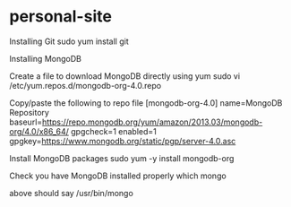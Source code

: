 # personal-site

Installing Git
sudo yum install git

Installing MongoDB

Create a file to download MongoDB directly using yum
sudo vi /etc/yum.repos.d/mongodb-org-4.0.repo

Copy/paste the following to repo file
[mongodb-org-4.0]
name=MongoDB Repository
baseurl=https://repo.mongodb.org/yum/amazon/2013.03/mongodb-org/4.0/x86_64/
gpgcheck=1
enabled=1
gpgkey=https://www.mongodb.org/static/pgp/server-4.0.asc

Install MongoDB packages
sudo yum -y install mongodb-org

Check you have MongoDB installed properly
which mongo

above should say /usr/bin/mongo
